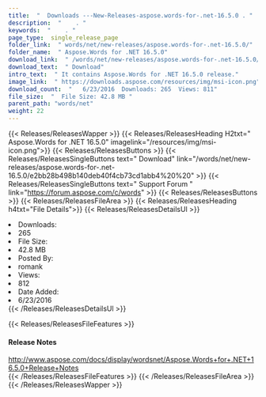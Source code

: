 ```yaml
---
title:  "  Downloads ---New-Releases-aspose.words-for-.net-16.5.0 . " 
description:  "    . " 
keywords:  "    . " 
page_type:  single_release_page
folder_link:  " words/net/new-releases/aspose.words-for-.net-16.5.0/"
folder_name:  " Aspose.Words for .NET 16.5.0"
download_link:  " /words/net/new-releases/aspose.words-for-.net-16.5.0/e2bb28b498b140deb40f4cb73cd1abb4"
download_text:  " Download"
intro_text:  " It contains Aspose.Words for .NET 16.5.0 release."
image_link:  " https://downloads.aspose.com/resources/img/msi-icon.png"
download_count:  "   6/23/2016  Downloads: 265  Views: 811"
file_size:  "  File Size: 42.8 MB "
parent_path: "words/net"
weight: 22 
---
```


{{< Releases/ReleasesWapper >}}
  {{< Releases/ReleasesHeading H2txt=" Aspose.Words for .NET 16.5.0" imagelink="/resources/img/msi-icon.png">}}
  {{< Releases/ReleasesButtons >}}
    {{< Releases/ReleasesSingleButtons text=" Download" link="/words/net/new-releases/aspose.words-for-.net-16.5.0/e2bb28b498b140deb40f4cb73cd1abb4%20%20" >}}
    {{< Releases/ReleasesSingleButtons text=" Support Forum " link="https://forum.aspose.com/c/words" >}}
  {{< Releases/ReleasesButtons >}}
  {{< Releases/ReleasesFileArea >}}
    {{< Releases/ReleasesHeading h4txt="File Details">}}
    {{< Releases/ReleasesDetailsUl >}}
             <li>Downloads:</li><li>265</li><li>File Size:</li><li>42.8 MB</li><li>Posted By:</li><li>romank</li><li>Views:</li><li>812</li><li>Date Added:</li><li>6/23/2016</li>
    {{< /Releases/ReleasesDetailsUl >}}

  {{< Releases/ReleasesFileFeatures >}}
      <h4>Release Notes</h4><div><a href="http://www.aspose.com/docs/display/wordsnet/Aspose.Words+for+.NET+16.5.0+Release+Notes">http://www.aspose.com/docs/display/wordsnet/Aspose.Words+for+.NET+16.5.0+Release+Notes</a></div>
  {{< /Releases/ReleasesFileFeatures >}}
 {{< /Releases/ReleasesFileArea >}}
{{< /Releases/ReleasesWapper >}}


